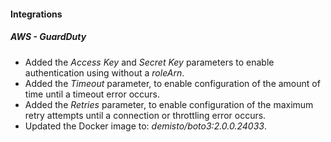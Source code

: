 
#### Integrations
##### AWS - GuardDuty
- Added the *Access Key* and *Secret Key* parameters to enable authentication using without a *roleArn*.
- Added the *Timeout* parameter, to enable configuration of the amount of time until a timeout error occurs.
- Added the *Retries* parameter, to enable configuration of the maximum retry attempts until a connection or throttling error occurs.
- Updated the Docker image to: *demisto/boto3:2.0.0.24033*.
